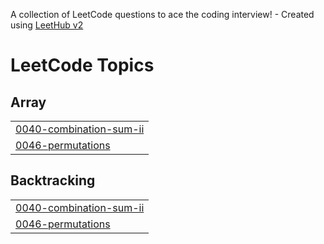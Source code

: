 A collection of LeetCode questions to ace the coding interview! - Created using [LeetHub v2](https://github.com/arunbhardwaj/LeetHub-2.0)

<!---LeetCode Topics Start-->
# LeetCode Topics
## Array
|  |
| ------- |
| [0040-combination-sum-ii](https://github.com/NaveedMalik91/Leet_Code/tree/master/0040-combination-sum-ii) |
| [0046-permutations](https://github.com/NaveedMalik91/Leet_Code/tree/master/0046-permutations) |
## Backtracking
|  |
| ------- |
| [0040-combination-sum-ii](https://github.com/NaveedMalik91/Leet_Code/tree/master/0040-combination-sum-ii) |
| [0046-permutations](https://github.com/NaveedMalik91/Leet_Code/tree/master/0046-permutations) |
<!---LeetCode Topics End-->